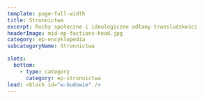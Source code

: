 ```yaml
---
template: page-full-width
title: Stronnictwa
excerpt: Ruchy społeczne i ideologiczne odłamy transludzkości 
headerImage: mid-ep-factions-head.jpg
category: ep-encyklopedia
subcategoryName: Stronnictwa

slots:
  bottom:
    - type: category
      category: ep-stronnictwa
lead: <block id="w-budowie" />
---
```

